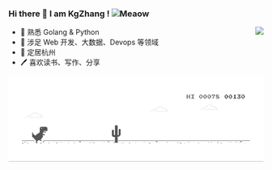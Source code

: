 ### Hi there 👋 I am KgZhang ! <img src="https://i.imgur.com/veZrcC7.gif" alt="Meaow" width="50" />

<img align="right" src="https://github-readme-stats.vercel.app/api?username=kougazhang&show_icons=true&icon_color=CE1D2D&text_color=718096&bg_color=00000000&hide_title=true&hide_border=true" />

- :orange_book: 熟悉 Golang & Python
- :hammer: 涉足 Web 开发、大数据、Devops 等领域
- :ram: 定居杭州
- :pen: 喜欢读书、写作、分享

![Dino](https://raw.githubusercontent.com/praveenscience/praveenscience/master/dino.gif)
